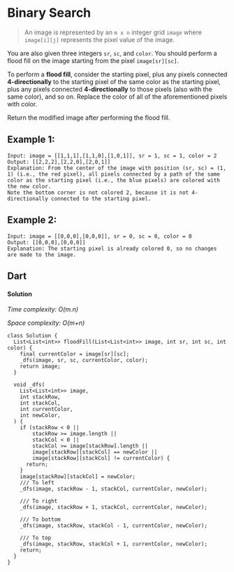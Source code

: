 # Binary Search
>An image is represented by an `m x n` integer grid `image` where `image[i][j]` represents the pixel value of the image.

You are also given three integers `sr`, `sc`, and `color`. You should perform a flood fill on the image starting from the pixel `image[sr][sc]`.

To perform a **flood fill**, consider the starting pixel, plus any pixels connected **4-directionally** to the starting pixel of the same color as the starting pixel, plus any pixels connected **4-directionally** to those pixels (also with the same color), and so on. Replace the color of all of the aforementioned pixels with color.

Return the modified image after performing the flood fill.
## Example 1:
```
Input: image = [[1,1,1],[1,1,0],[1,0,1]], sr = 1, sc = 1, color = 2
Output: [[2,2,2],[2,2,0],[2,0,1]]
Explanation: From the center of the image with position (sr, sc) = (1, 1) (i.e., the red pixel), all pixels connected by a path of the same color as the starting pixel (i.e., the blue pixels) are colored with the new color.
Note the bottom corner is not colored 2, because it is not 4-directionally connected to the starting pixel.
```
## Example 2:
```
Input: image = [[0,0,0],[0,0,0]], sr = 0, sc = 0, color = 0
Output: [[0,0,0],[0,0,0]]
Explanation: The starting pixel is already colored 0, so no changes are made to the image.
```

## Dart
#### Solution
*Time complexity: O(m.n)*

*Space complexity: O(m+n)*
```
class Solution {
  List<List<int>> floodFill(List<List<int>> image, int sr, int sc, int color) {
    final currentColor = image[sr][sc];
    _dfs(image, sr, sc, currentColor, color);
    return image;
  }

  void _dfs(
    List<List<int>> image,
    int stackRow,
    int stackCol,
    int currentColor,
    int newColor,
  ) {
    if (stackRow < 0 ||
        stackRow >= image.length ||
        stackCol < 0 ||
        stackCol >= image[stackRow].length ||
        image[stackRow][stackCol] == newColor ||
        image[stackRow][stackCol] != currentColor) {
      return;
    }
    image[stackRow][stackCol] = newColor;
    /// To left
    _dfs(image, stackRow - 1, stackCol, currentColor, newColor);

    /// To right
    _dfs(image, stackRow + 1, stackCol, currentColor, newColor);

    /// To bottom
    _dfs(image, stackRow, stackCol - 1, currentColor, newColor);

    /// To top
    _dfs(image, stackRow, stackCol + 1, currentColor, newColor);
    return;
  }
}
```
